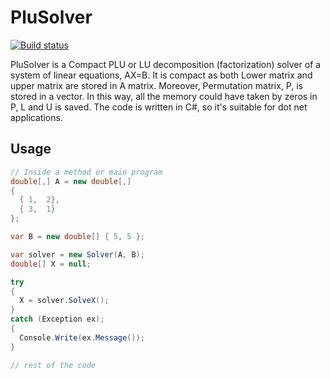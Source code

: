 # PluSolver

[![Build status](https://dev.azure.com/sorushkh/BuildPluSolver/_apis/build/status/BuildPluSolver-CI)](https://dev.azure.com/sorushkh/BuildPluSolver/_build/latest?definitionId=5)


PluSolver is a Compact PLU or LU decomposition (factorization) solver of a system of linear equations, AX=B. 
It is compact as both Lower matrix and upper matrix are stored in A matrix. Moreover, Permutation matrix, P, is stored in a vector. 
In this way, all the memory could have taken by zeros in P, L and U is saved. The code is written in C#, so it's suitable for dot net applications.
 

## Usage

```c#
// Inside a method or main program
double[,] A = new double[,] 
{
  { 1,  2},
  { 3,  1}
};

var B = new double[] { 5, 5 };

var solver = new Solver(A, B);
double[] X = null;

try
{
  X = solver.SolveX();
}
catch (Exception ex);
{
  Console.Write(ex.Message());
}

// rest of the code
```




